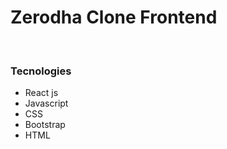 <h1>Zerodha Clone Frontend</h1>
<br/>

<h3>Tecnologies</h3>
<ul>
    <li>React js</li>
    <li>Javascript</li>
    <li>CSS</li>
    <li>Bootstrap</li>
    <li>HTML</li>
</ul>
    